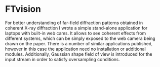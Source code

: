 # FTvision
For better understanding of far-field diffraction patterns obtained in coherent X-ray diffraction I wrote a simple stand-alone
application for laptops with built-in web cams. It allows to see coherent effects from different systems, which can be simply 
exposed to the web camera being drawn on the paper. There is a number of similar applications published, however in this case 
the application need no installation or additional modules. Additionally, Gaussian shape field of view is introduced for the 
input stream in order to satisfy oversampling conditions.
